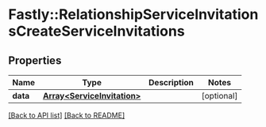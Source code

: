 # Fastly::RelationshipServiceInvitationsCreateServiceInvitations

## Properties

| Name | Type | Description | Notes |
| ---- | ---- | ----------- | ----- |
| **data** | [**Array&lt;ServiceInvitation&gt;**](ServiceInvitation.md) |  | [optional] |

[[Back to API list]](../../README.md#endpoints) [[Back to README]](../../README.md)

